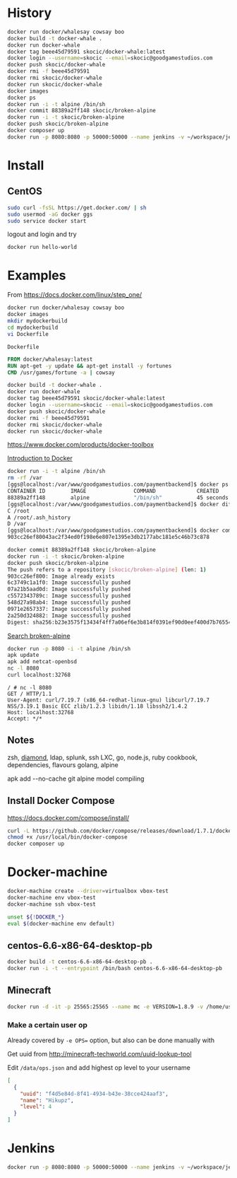 # History

```bash
docker run docker/whalesay cowsay boo
docker build -t docker-whale .
docker run docker-whale
docker tag beee45d79591 skocic/docker-whale:latest
docker login --username=skocic --email=skocic@goodgamestudios.com
docker push skocic/docker-whale
docker rmi -f beee45d79591
docker rmi skocic/docker-whale
docker run skocic/docker-whale
docker images
docker ps
docker run -i -t alpine /bin/sh
docker commit 88389a2ff148 skocic/broken-alpine
docker run -i -t skocic/broken-alpine
docker push skocic/broken-alpine
docker composer up
docker run -p 8080:8080 -p 50000:50000 --name jenkins -v ~/workspace/jenkins:/var/jenkins_home -d --restart=always jenkins
```

# Install

## CentOS

```bash
sudo curl -fsSL https://get.docker.com/ | sh
sudo usermod -aG docker ggs
sudo service docker start
```
logout and login and try

    docker run hello-world

# Examples

From https://docs.docker.com/linux/step_one/

```bash
docker run docker/whalesay cowsay boo
docker images
mkdir mydockerbuild
cd mydockerbuild
vi Dockerfile
```

	Dockerfile
```Dockerfile
FROM docker/whalesay:latest
RUN apt-get -y update && apt-get install -y fortunes
CMD /usr/games/fortune -a | cowsay
```

```bash
docker build -t docker-whale .
docker run docker-whale
docker tag beee45d79591 skocic/docker-whale:latest
docker login --username=skocic --email=skocic@goodgamestudios.com
docker push skocic/docker-whale
docker rmi -f beee45d79591
docker rmi skocic/docker-whale
docker run skocic/docker-whale
```

https://www.docker.com/products/docker-toolbox

[Introduction to Docker](https://www.youtube.com/watch?v=Q5POuMHxW-0)

```bash
docker run -i -t alpine /bin/sh
rm -rf /var
[ggs@localhost:/var/www/goodgamestudios.com/paymentbackend]$ docker ps
CONTAINER ID        IMAGE               COMMAND             CREATED             STATUS              PORTS               NAMES
88389a2ff148        alpine              "/bin/sh"           45 seconds ago      Up 43 seconds                           admiring_poitras
[ggs@localhost:/var/www/goodgamestudios.com/paymentbackend]$ docker diff 88389a2ff148
C /root
A /root/.ash_history
D /var
[ggs@localhost:/var/www/goodgamestudios.com/paymentbackend]$ docker commit 88389a2ff148 skocic/broken-alpine
903cc26ef80043ac2f34ed0f198e6e807e1395e3db2177abc181e5c46b73c878

docker commit 88389a2ff148 skocic/broken-alpine
docker run -i -t skocic/broken-alpine
docker push skocic/broken-alpine
The push refers to a repository [skocic/broken-alpine] (len: 1)
903cc26ef800: Image already exists
6c3749c1a1f0: Image successfully pushed
07a21b5aad0d: Image successfully pushed
c5572343789c: Image successfully pushed
548d27a98ab4: Image successfully pushed
0971e2657337: Image successfully pushed
2a250d324882: Image successfully pushed
Digest: sha256:b23e3575f13434f4ff7a06ef6e3b814f0391ef90d0eef400d7b76554f862483f

```
[Search broken-alpine](https://hub.docker.com/search/?isAutomated=0&isOfficial=0&page=1&pullCount=0&q=broken-alpine&starCount=0)

```sh
docker run -p 8080 -i -t alpine /bin/sh
apk update
apk add netcat-openbsd
nc -l 8080
curl localhost:32768
```

```
/ # nc -l 8080
GET / HTTP/1.1
User-Agent: curl/7.19.7 (x86_64-redhat-linux-gnu) libcurl/7.19.7 NSS/3.19.1 Basic ECC zlib/1.2.3 libidn/1.18 libssh2/1.4.2
Host: localhost:32768
Accept: */*
```

## Notes

zsh, [diamond](https://github.com/lgs/diamond), ldap, splunk, ssh
LXC, go, node.js, ruby
cookbook, dependencies, flavours
golang, alpine

apk add --no-cache git
alpine model compiling

## Install Docker Compose

https://docs.docker.com/compose/install/

```bash
curl -L https://github.com/docker/compose/releases/download/1.7.1/docker-compose-`uname -s`-`uname -m` > /usr/local/bin/docker-compose
chmod +x /usr/local/bin/docker-compose
docker composer up
``````

# Docker-machine

```bash
docker-machine create --driver=virtualbox vbox-test
docker-machine env vbox-test
docker-machine ssh vbox-test

unset ${!DOCKER_*}
eval $(docker-machine env default)
```

## centos-6.6-x86-64-desktop-pb

```sh
docker build -t centos-6.6-x86-64-desktop-pb .
docker run -i -t --entrypoint /bin/bash centos-6.6-x86-64-desktop-pb
```

## Minecraft

```bash
docker run -d -it -p 25565:25565 --name mc -e VERSION=1.8.9 -v /home/user/docker/minecraft/data:/data -e EULA=true -e OPS=Hikupz -e ALLOW_NETHER=true -e ANNOUNCE_PLAYER_ACHIEVEMENTS=true -e ENABLE_COMMAND_BLOCK=true -e ENABLE_COMMAND_BLOCK=true -e GENERATE_STRUCTURES=true -e SPAWN_ANIMALS=true -e SPAWN_MONSTERS=true -e SPAWN_NPCS=true -e MODE=survival -e MODPACK=https://www.spigotmc.org/resources/ride-a-mob-beta.29983/download?version=117160 itzg/minecraft-server
```

### Make a certain user op

Already covered by `-e OPS=` option, but also can be done manually with 

Get uuid from http://minecraft-techworld.com/uuid-lookup-tool

Edit `/data/ops.json` and add highest op level to your username
```json
[
  {
    "uuid": "f4d5e84d-8f41-4934-b43e-38cce424aaf3",
    "name": "Hikupz",
    "level": 4
  }
]
```

# Jenkins

```bash
docker run -p 8080:8080 -p 50000:50000 --name jenkins -v ~/workspace/jenkins:/var/jenkins_home -d --restart=always jenkins
```
